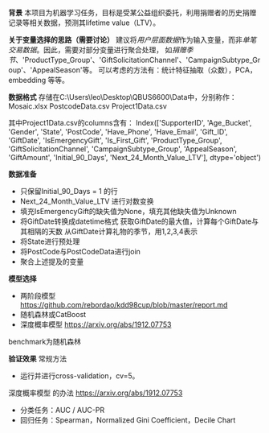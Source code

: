 **背景**
本项目为机器学习任务，目标是受某公益组织委托，利用捐赠者的历史捐赠记录等相关数据，预测其lifetime value（LTV）。

**关于变量选择的思路（需要讨论）**
建议将*用户层面数据*作为输入变量，而非*单笔交易数据*。因此，需要对部分变量进行聚合处理，
如*捐赠季节*、'ProductType_Group'、'GiftSolicitationChannel'、'CampaignSubtype_Group'、'AppealSeason'等。
可以考虑的方法有：统计特征抽取（众数），PCA，embedding 等等。

**数据格式**
存储在C:\Users\leo\Desktop\QBUS6600\Data中，分别称作：
Mosaic.xlsx
PostcodeData.csv
Project1Data.csv

其中Project1Data.csv的columns含有：
Index(['SupporterID', 'Age_Bucket', 'Gender', 'State', 'PostCode',
       'Have_Phone', 'Have_Email', 'Gift_ID', 'GiftDate', 'IsEmergencyGift',
       'Is_First_Gift', 'ProductType_Group', 'GiftSolicitationChannel',
       'CampaignSubtype_Group', 'AppealSeason', 'GiftAmount',
       'Initial_90_Days', 'Next_24_Month_Value_LTV'],
      dtype='object')

 **数据准备**
- 只保留Initial_90_Days = 1 的行
- Next_24_Month_Value_LTV 进行对数变换
- 填充IsEmergencyGift的缺失值为None，填充其他缺失值为Unknown
- 将GiftDate转换成datetime格式
    获取GiftDate的最大值，计算每个GiftDate与其相隔的天数
    从GiftDate计算礼物的季节，用1,2,3,4表示
- 将State进行预处理
- 将PostCode与PostCodeData进行join
- 聚合上述提及的变量

**模型选择**
- 两阶段模型 https://github.com/rebordao/kdd98cup/blob/master/report.md
- 随机森林或CatBoost
- 深度概率模型 https://arxiv.org/abs/1912.07753

benchmark为随机森林

**验证效果**
常规方法
- 运行并进行cross-validation，cv=5。

深度概率模型 的办法 https://arxiv.org/abs/1912.07753
- 分类任务：AUC / AUC-PR
- 回归任务：Spearman，Normalized Gini Coefficient，Decile Chart 


